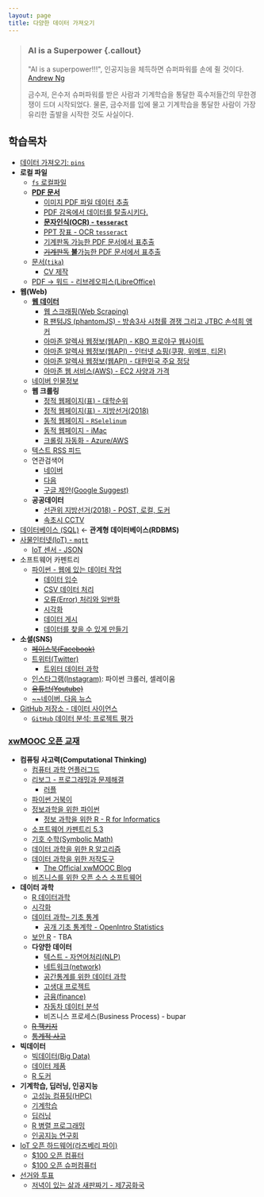 ```yaml
---
layout: page
title: 다양한 데이터 가져오기
---
```


> ### AI is a Superpower {.callout}
>
> "AI is a superpower!!!", 인공지능을 체득하면 슈퍼파워를 손에 쥘 것이다. [Andrew Ng](https://twitter.com/andrewyng/status/728986380638916609)
>
> 금수저, 은수저 슈퍼파워를 받은 사람과 기계학습을 통달한 흑수저들간의 무한경쟁이 드뎌 시작되었다. 물론, 
> 금수저를 입에 물고 기계학습을 통달한 사람이 가장 유리한 출발을 시작한 것도 사실이다.



## 학습목차 

- [데이터 가져오기: `pins`](ingest-data.html)
- **로컬 파일**
    - [`fs` 로컬파일](ingest-data-fs.html)
    - **[PDF 문서](ds-extract-pdf.html)**
        - [이미지 PDF 파일 데이터 추출](ds-extract-text-from-pdf.html)
        - [PDF 감옥에서 데이터를 탈출시키다.](ds-extract-text-from-pdf-survey.html)
        - **[문자인식(OCR) - `tesseract`](ingest-ocr.html)**
        - [PPT 장표 - OCR `tesseract`](ingest-ocr-ppt.html)
        - [기계판독 가능한 PDF 문서에서 표추출](pdf-extract-table.html)
        - [~~기계판독~~ **불**가능한 PDF 문서에서 표추출](pdf-image-extract-table.html)
    - [문서(`tika`)](ingest-tika.html)
        - [CV 제작](create-cv.html)
    - [PDF &rarr; 워드 - 리브레오피스(LibreOffice)](libreOffice-pdf-word.html)
- **웹(Web)**
    + **[웹 데이터](https://statkclee.github.io/data-science/ds-webdata.html)**
        - [웹 스크래핑(Web Scraping)](https://statkclee.github.io/data-science/data-scraping.html)
        - [R 팬텀JS (phantomJS) - 방송3사 시청률 경쟁 그리고 JTBC 손석희 앵커](https://statkclee.github.io/data-science/ds-phantomJS.html)
        - [아마존 알렉사 웹정보(웹API) - KBO 프로야구 웹사이트](https://statkclee.github.io/data-science/data-webapi-aws-alexa.html)
        - [아마존 알렉사 웹정보(웹API) - 인터넷 쇼핑(쿠팡, 위메프, 티몬)](https://statkclee.github.io/data-science/data-webapi-social-shopping.html)
        - [아마존 알렉사 웹정보(웹API) - 대한민국 주요 정당](https://statkclee.github.io/data-science/data-webapi-party.html)
        - [아마존 웹 서비스(AWS) - EC2 사양과 가격](https://statkclee.github.io/data-science/ds-aws-webservice.html)
    + [네이버 인물정보](naver-people-info.html)
    + **웹 크롤링**
        - [정적 웹페이지(표) - 대학순위](static-webpage-table.html)
        - [정적 웹페이지(표) - 지방선거(2018)](static-webpage-table-2018.html)
        - [동적 웹페이지 - `RSelelinum`](dynamic-webpage-selenium.html)
        - [동적 웹페이지 - iMac](dynamic-webpage-imac.html)
        - [크롤링 자동화 - Azure/AWS](crawl-automation.html)
    + [텍스트 RSS 피드](ingest-rss.html)
    + 연관검색어
        + [네이버](http://statkclee.github.io/politics/naver-related-search.html)
        + [다음](daum-related-search.html)
        + [구글 제안(Google Suggest)](google-suggest.html)
    - **공공데이터**
        - [선관위 지방선거(2018) - POST, 로컬, 도커](election-post-docker.html)
        - [속초시 CCTV](cctv-sokcho.html)
- [데이터베이스 (SQL)](https://statkclee.github.io/data-science/) &larr; **관계형 데이터베이스(RDBMS)**
- [사물인터넷(IoT) - `mqtt`](ingest-mqtt.html)
    - [IoT 센서 - JSON](ingest-iot-json.html)
- 소프트웨어 카펜트리
    + [파이썬 - 웹에 있는 데이터 작업](http://statkclee.github.io/web-data-python/)
        * [데이터 입수](http://statkclee.github.io/web-data-python/01-getdata.html)
        * [CSV 데이터 처리](http://statkclee.github.io/web-data-python/02-csv.html)
        * [오류(Error) 처리와 일반화](http://statkclee.github.io/web-data-python/03-generalize.html)
        * [시각화](http://statkclee.github.io/web-data-python/04-visualize.html)
        * [데이터 게시](http://statkclee.github.io/web-data-python/05-makedata.html)
        * [데이터를 찾을 수 있게 만들기](http://statkclee.github.io/web-data-python/06-findable.html)
- **소셜(SNS)**
    + [~~페이스북(Facebook)~~](ingest-facebook.html)
    + [트위터(Twitter)](ingest-twitter.html)
        - [트위터 데이터 과학](ingest-twitter-data-science.html)
    + [인스타그램(Instagram)](ingest-instagram.html): 파이썬 크롤러, 셀레이움
    + [~~유튜브(Youtube)~~](ingest-youtube.html)
    + [~~네이버, 다음 뉴스](ingest-news.html)
- [GitHub 저장소 - 데이터 사이언스](ingest-github-repo.html)
    + [`GitHub` 데이터 분석: 프로젝트 평가](ingest-data-github-data-analysis.html)


### [xwMOOC 오픈 교재](https://statkclee.github.io/xwMOOC/)

- **컴퓨팅 사고력(Computational Thinking)**
    - [컴퓨터 과학 언플러그드](http://statkclee.github.io/unplugged)  
    - [리보그 - 프로그래밍과 문제해결](https://statkclee.github.io/code-perspectives/)  
         - [러플](http://statkclee.github.io/rur-ple/)  
    - [파이썬 거북이](http://swcarpentry.github.io/python-novice-turtles/index-kr.html)  
    - [정보과학을 위한 파이썬](https://statkclee.github.io/pythonlearn-kr/)  
        + [정보 과학을 위한 R - R for Informatics](https://statkclee.github.io/r4inf/)
    - [소프트웨어 카펜트리 5.3](http://statkclee.github.io/swcarpentry-version-5-3-new/)
    - [기호 수학(Symbolic Math)](https://statkclee.github.io/symbolic-math/)
    - [데이터 과학을 위한 R 알고리즘](https://statkclee.github.io/r-algorithm/)
    - [데이터 과학을 위한 저작도구](https://statkclee.github.io/ds-authoring/)
        - [The Official xwMOOC Blog](https://xwmooc.netlify.com/)
    - [비즈니스를 위한 오픈 소스 소프트웨어](http://statkclee.github.io/open-source-for-business/)    
- **데이터 과학**
    - [R 데이터과학](https://statkclee.github.io/data-science/)
    - [시각화](https://statkclee.github.io/viz/)
    - [데이터 과학– 기초 통계](https://statkclee.github.io/statistics/)    
        - [공개 기초 통계학 - OpenIntro Statistics](https://statkclee.github.io/openIntro-statistics-bookdown/)
    - [보안 R](https://statkclee.github.io/security/) - TBA
    - **다양한 데이터**
        + [텍스트 - 자연어처리(NLP)](https://statkclee.github.io/text/)
        + [네트워크(network)](https://statkclee.github.io/network)
        + [공간통계를 위한 데이터 과학](https://statkclee.github.io/spatial/)        
        + [고생대 프로젝트](http://statkclee.github.io/trilobite)
        + [금융(finance)](https://statkclee.github.io/finance/)
        + [자동차 데이터 분석](https://statkclee.github.io/automotive/)
        + 비즈니스 프로세스(Business Process) - bupar
    - [~~R 팩키지~~](http://r-pkgs.xwmooc.org/)
    - [~~통계적 사고~~](http://think-stat.xwmooc.org/)
- **빅데이터**
    - [빅데이터(Big Data)](http://statkclee.github.io/bigdata)
    - [데이터 제품](https://statkclee.github.io/data-product/)
    - [R 도커](http://statkclee.github.io/r-docker/)
- **기계학습, 딥러닝, 인공지능**
    - [고성능 컴퓨팅(HPC)](http://statkclee.github.io/hpc)
    - [기계학습](http://statkclee.github.io/ml)
    - [딥러닝](http://statkclee.github.io/deep-learning)
    - [R 병렬 프로그래밍](http://statkclee.github.io/parallel-r/)
    - [인공지능 연구회](https://statkclee.github.io/ai-lab/)
- [IoT 오픈 하드웨어(라즈베리 파이)](http://statkclee.github.io/raspberry-pi)
    - [$100 오픈 컴퓨터](https://statkclee.github.io/one-page/)   
    - [$100 오픈 슈퍼컴퓨터](https://statkclee.github.io/hpc/)
- [선거와 투표](http://statkclee.github.io/politics)
    - [저녁이 있는 삶과 새판짜기 - 제7공화국](https://statkclee.github.io/hq/)

